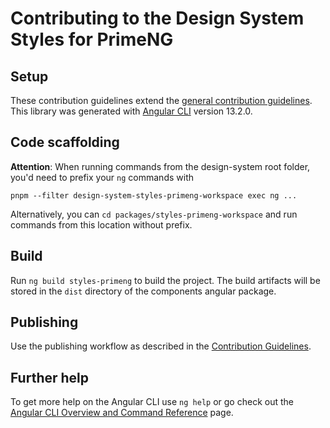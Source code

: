 # Contributing to the Design System Styles for PrimeNG

## Setup

These contribution guidelines extend the [general contribution guidelines](../../../../CONTRIBUTING.md). This library was generated with [Angular CLI](https://github.com/angular/angular-cli) version 13.2.0.

## Code scaffolding

**Attention**: When running commands from the design-system root folder, you'd need to prefix your `ng` commands with

`pnpm --filter design-system-styles-primeng-workspace exec ng ...`

Alternatively, you can `cd packages/styles-primeng-workspace` and run commands from this location without prefix.

## Build

Run `ng build styles-primeng` to build the project. The build artifacts will be stored in the `dist` directory of the components angular package.

## Publishing

Use the publishing workflow as described in the [Contribution Guidelines](../../../../CONTRIBUTING.md).

## Further help

To get more help on the Angular CLI use `ng help` or go check out the [Angular CLI Overview and Command Reference](https://angular.io/cli) page.
